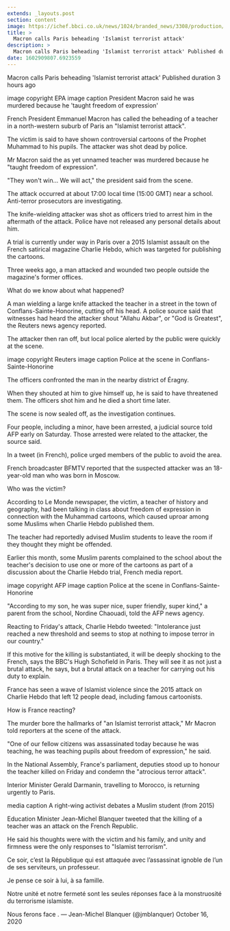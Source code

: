 ```yaml
--- 
extends: _layouts.post 
section: content 
image: https://ichef.bbci.co.uk/news/1024/branded_news/3308/production/_114946031_mediaitem114946027.jpg 
title: > 
  Macron calls Paris beheading 'Islamist terrorist attack' 
description: > 
  Macron calls Paris beheading 'Islamist terrorist attack' Published duration 3 hours agoimage copyright EPA image caption President Macron said he was murdered because he 'taught freedom of expression'French President Emmanuel Macron has called the beheading of a teacher in a north-western suburb of Paris an "Islamist terrorist attack".A trial is currently under way in Paris over a 2015 Islamist assault on the French satirical magazine Charlie Hebdo, which was targeted for publishing the cartoons.Reacting to Friday's attack, Charlie Hebdo tweeted: "Intolerance just reached a new threshold and seems to stop at nothing to impose terror in our country."France has seen a wave of Islamist violence since the 2015 attack on Charlie Hebdo that left 12 people dead, including famous cartoonists.The murder bore the hallmarks of "an Islamist terrorist attack," Mr Macron told reporters at the scene of the attack. 
date: 1602909807.6923559 
--- 
```

Macron calls Paris beheading 'Islamist terrorist attack' Published duration 3 hours ago

image copyright EPA image caption President Macron said he was murdered because he 'taught freedom of expression'

French President Emmanuel Macron has called the beheading of a teacher in a north-western suburb of Paris an "Islamist terrorist attack".

The victim is said to have shown controversial cartoons of the Prophet Muhammad to his pupils. The attacker was shot dead by police.

Mr Macron said the as yet unnamed teacher was murdered because he "taught freedom of expression".

"They won't win... We will act," the president said from the scene.

The attack occurred at about 17:00 local time (15:00 GMT) near a school. Anti-terror prosecutors are investigating.

The knife-wielding attacker was shot as officers tried to arrest him in the aftermath of the attack. Police have not released any personal details about him.

A trial is currently under way in Paris over a 2015 Islamist assault on the French satirical magazine Charlie Hebdo, which was targeted for publishing the cartoons.

Three weeks ago, a man attacked and wounded two people outside the magazine's former offices.

What do we know about what happened?

A man wielding a large knife attacked the teacher in a street in the town of Conflans-Sainte-Honorine, cutting off his head. A police source said that witnesses had heard the attacker shout "Allahu Akbar", or "God is Greatest", the Reuters news agency reported.

The attacker then ran off, but local police alerted by the public were quickly at the scene.

image copyright Reuters image caption Police at the scene in Conflans-Sainte-Honorine

The officers confronted the man in the nearby district of Éragny.

When they shouted at him to give himself up, he is said to have threatened them. The officers shot him and he died a short time later.

The scene is now sealed off, as the investigation continues.

Four people, including a minor, have been arrested, a judicial source told AFP early on Saturday. Those arrested were related to the attacker, the source said.

In a tweet (in French), police urged members of the public to avoid the area.

French broadcaster BFMTV reported that the suspected attacker was an 18-year-old man who was born in Moscow.

Who was the victim?

According to Le Monde newspaper, the victim, a teacher of history and geography, had been talking in class about freedom of expression in connection with the Muhammad cartoons, which caused uproar among some Muslims when Charlie Hebdo published them.

The teacher had reportedly advised Muslim students to leave the room if they thought they might be offended.

Earlier this month, some Muslim parents complained to the school about the teacher's decision to use one or more of the cartoons as part of a discussion about the Charlie Hebdo trial, French media report.

image copyright AFP image caption Police at the scene in Conflans-Sainte-Honorine

"According to my son, he was super nice, super friendly, super kind," a parent from the school, Nordine Chaouadi, told the AFP news agency.

Reacting to Friday's attack, Charlie Hebdo tweeted: "Intolerance just reached a new threshold and seems to stop at nothing to impose terror in our country."

If this motive for the killing is substantiated, it will be deeply shocking to the French, says the BBC's Hugh Schofield in Paris. They will see it as not just a brutal attack, he says, but a brutal attack on a teacher for carrying out his duty to explain.

France has seen a wave of Islamist violence since the 2015 attack on Charlie Hebdo that left 12 people dead, including famous cartoonists.

How is France reacting?

The murder bore the hallmarks of "an Islamist terrorist attack," Mr Macron told reporters at the scene of the attack.

"One of our fellow citizens was assassinated today because he was teaching, he was teaching pupils about freedom of expression," he said.

In the National Assembly, France's parliament, deputies stood up to honour the teacher killed on Friday and condemn the "atrocious terror attack".

Interior Minister Gerald Darmanin, travelling to Morocco, is returning urgently to Paris.

media caption A right-wing activist debates a Muslim student (from 2015)

Education Minister Jean-Michel Blanquer tweeted that the killing of a teacher was an attack on the French Republic.

He said his thoughts were with the victim and his family, and unity and firmness were the only responses to "Islamist terrorism".

Ce soir, c’est la République qui est attaquée avec l’assassinat ignoble de l’un de ses serviteurs, un professeur.

Je pense ce soir à lui, à sa famille.

Notre unité et notre fermeté sont les seules réponses face à la monstruosité du terrorisme islamiste.

Nous ferons face . — Jean-Michel Blanquer (@jmblanquer) October 16, 2020